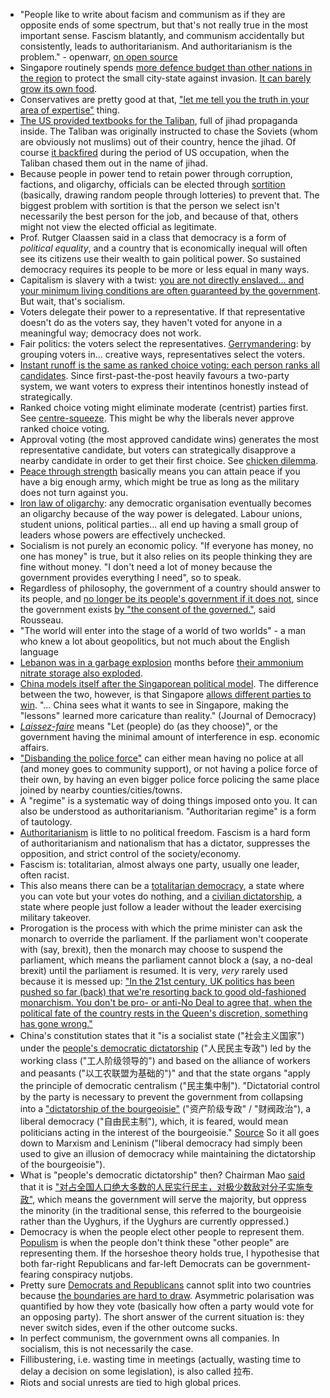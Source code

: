 - "People like to write about facism and communism as if they are opposite ends of some spectrum, but that's not really true in the most important sense. Fascism blatantly, and communism accidentally but consistently, leads to authoritarianism. And authoritarianism is the problem." - openwarr, [on open source](https://apenwarr.ca/log/20211229)
- Singapore routinely spends [more defence budget than other nations in the region](https://en.wikipedia.org/wiki/Singapore_Armed_Forces) to protect the small city-state against invasion. [It can barely grow its own food](https://unscrambled.sg/2020/02/01/sustainability-singapore-imports-90-of-our-food-supply-can-we-survive-if-a-crisis-cuts-it-off/).
- Conservatives are pretty good at that, ["let me tell you the truth in your area of expertise"](https://mobile.twitter.com/votevets/status/1438605323355361304) thing.
- [The US provided textbooks for the Taliban](https://www.npr.org/sections/ed/2014/12/06/368452888/q-a-j-is-for-jihad), full of jihad propaganda inside. The Taliban was originally instructed to chase the Soviets (whom are obviously not muslims) out of their country, hence the jihad. Of course [it backfired](https://old.reddit.com/r/TrueReddit/comments/p5m6ss/the_key_reason_the_us_lost_in_afghanistan/h9726ef/) during the period of US occupation, when the Taliban chased them out in the name of jihad.
- Because people in power tend to retain power through corruption, factions, and oligarchy, officials can be elected through [sortition](https://en.wikipedia.org/wiki/Sortition#Switzerland) (basically, drawing random people through lotteries) to prevent that. The biggest problem with sortition is that the person we select isn't necessarily the best person for the job, and because of that, others might not view the elected official as legitimate.
- Prof. Rutger Claassen said in a class that democracy is a form of *political equality*, and a country that is economically inequal will often see its citizens use their wealth to gain political power. So sustained democracy requires its people to be more or less equal in many ways.
- Capitalism is slavery with a twist: [you are not directly enslaved... and your minimum living conditions are often guaranteed by the government](https://www.youtube.com/watch?v=4xqouhMCJBI). But wait, that's socialism.
- Voters delegate their power to a representative. If that representative doesn't do as the voters say, they haven't voted for anyone in a meaningful way; democracy does not work.
- Fair politics: the voters select the representatives. [Gerrymandering](https://en.wikipedia.org/wiki/Gerrymandering): by grouping voters in... creative ways, representatives select the voters.
- [Instant runoff is the same as ranked choice voting: each person ranks all candidates](https://www.youtube.com/watch?v=yhO6jfHPFQU). Since first-past-the-post heavily favours a two-party system, we want voters to express their intentinos honestly instead of strategically.
- Ranked choice voting might eliminate moderate (centrist) parties first. See [centre-squeeze](https://electowiki.org/wiki/Center_squeeze). This might be why the liberals never approve ranked choice voting.
- Approval voting (the most approved candidate wins) generates the most representative candidate, but voters can strategically disapprove a nearby candidate in order to get their first choice. See [chicken dilemma](https://en.wikipedia.org/wiki/Chicken_%28game%29).
- [Peace through strength](https://en.wikipedia.org/wiki/Peace_through_strength) basically means you can attain peace if you have a big enough army, which might be true as long as the military does not turn against you.
- [Iron law of oligarchy](https://en.wikipedia.org/wiki/Iron_law_of_oligarchy): any democratic organisation eventually becomes an oligarchy because of the way power is delegated. Labour unions, student unions, political parties... all end up having a small group of leaders whose powers are effectively unchecked.
- Socialism is not purely an economic policy. "If everyone has money, no one has money" is true, but it also relies on its people thinking they are fine without money. "I don't need a lot of money because the government provides everything I need", so to speak.
- Regardless of philosophy, the government of a country should answer to its people, and [no longer be its people's government if it does not](https://www.cbc.ca/news/world/lebanon-explosion-aftermath-monday-1.5680392), since the government exists [by "the consent of the governed."](https://www.sparknotes.com/philosophy/rousseau/section2/), said Rousseau.
- "The world will enter into the stage of a world of two worlds" - a man who knew a lot about geopolitics, but not much about the English language
- [Lebanon was in a garbage explosion](https://www.hrw.org/news/2020/06/09/lebanon-huge-cost-inaction-trash-crisis) months before [their ammonium nitrate storage also exploded](https://en.wikipedia.org/wiki/2020_Beirut_explosions).
- [China models itself after the Singaporean political model](https://www.journalofdemocracy.org/articles/china-and-the-singapore-model/). The difference between the two, however, is that Singapore [allows different parties to win](https://www.cnn.com/2020/07/11/asia/singapore-election-intl-hnk/index.html). "... China sees what it wants to see in Singapore, making the "lessons" learned more caricature than reality." (Journal of Democracy)
- [*Laissez-faire*](https://www.merriam-webster.com/dictionary/laissez-faire) means "Let (people) do (as they choose)", or the government having the minimal amount of interference in esp. economic affairs.
- ["Disbanding the police force"](https://www.cbc.ca/news/world/police-reform-ideas-united-states-george-floyd-1.5601990) can either mean having no police at all (and money goes to community support), or not having a police force of their own, by having an even bigger police force policing the same place joined by nearby counties/cities/towns.
- A "regime" is a systematic way of doing things imposed onto you. It can also be understood as authoritarianism. "Authoritarian regime" is a form of tautology.
- [Authoritarianism](https://en.wikipedia.org/wiki/Authoritarianism) is little to no political freedom. Fascism is a hard form of authoritarianism and nationalism that has a dictator, suppresses the opposition, and strict control of the society/economy.
- Fascism is: totalitarian, almost always one party, usually one leader, often racist.
- This also means there can be a [totalitarian democracy](https://en.wikipedia.org/wiki/Totalitarian_democracy), a state where you can vote but your votes do nothing, and a [civilian dictatorship](https://en.wikipedia.org/wiki/Civilian_dictatorship), a state where people just follow a leader without the leader exercising military takeover.
- Prorogation is the process with which the prime minister can ask the monarch to override the parliament. If the parliament won't cooperate with (say, brexit), then the monarch may choose to suspend the parliament, which means the parliament cannot block a (say, a no-deal brexit) until the parliament is resumed. It is very, _very_ rarely used because it is messed up: ["In the 21st century, UK politics has been pushed so far (back) that we're resorting back to good old-fashioned monarchism. You don't be pro- or anti-No Deal to agree that, when the political fate of the country rests in the Queen's discretion, something has gone wrong."](https://www.youtube.com/watch?v=OpvMud16gC8)
- China's constitution states that it "is a socialist state ("社会主义国家") under the [people's democratic dictatorship](https://en.wikipedia.org/wiki/People%27s_democratic_dictatorship) ("人民民主专政") led by the working class ("工人阶级领导的") and based on the alliance of workers and peasants ("以工农联盟为基础的")" and that the state organs "apply the principle of democratic centralism ("民主集中制"). "Dictatorial control by the party is necessary to prevent the government from collapsing into a ["dictatorship of the bourgeoisie"](https://en.wikipedia.org/wiki/Liberal_democracy#Dictatorship_of_the_bourgeoisie) ("资产阶级专政" / "财阀政治"), a liberal democracy ("自由民主制"), which, it is feared, would mean politicians acting in the interest of the bourgeoisie." [Source](https://en.wikipedia.org/wiki/People%27s_democratic_dictatorship) So it all goes down to Marxism and Leninism ("liberal democracy had simply been used to give an illusion of democracy while maintaining the dictatorship of the bourgeoisie").
- What is "people's democratic dictatorship" then? Chairman Mao [said](https://en.wikipedia.org/wiki/On_the_People%27s_Democratic_Dictatorship) that it is ["对占全国人口绝大多数的人民实行民主，对极少数敌对分子实施专政"](https://zh.wikipedia.org/wiki/%E4%BA%BA%E6%B0%91%E6%B0%91%E4%B8%BB%E4%B8%93%E6%94%BF), which means the government will serve the majority, but oppress the minority (in the traditional sense, this referred to the bourgeoisie rather than the Uyghurs, if the Uyghurs are currently oppressed.)
- Democracy is when the people elect other people to represent them. [Populism](https://www.philstar.com/opinion/2019/09/08/1949884/populism-vs-democratic-socialism-vs-elitist-democracy) is when the people don't think these "other people" are representing them. If the horseshoe theory holds true, I hypothesise that both far-right Republicans and far-left Democrats can be government-fearing conspiracy nutjobs.
- Pretty sure [Democrats and Republicans](https://www.theatlantic.com/politics/archive/2014/06/yes-polarization-is-asymmetric-and-conservatives-are-worse/373044/) cannot split into two countries because [the boundaries are hard to draw](https://www.reddit.com/r/Ask_Politics/comments/f3ntht/unironically_would_both_the_south_and_the_rest_of/). Asymmetric polarisation was quantified by how they vote (basically how often a party would vote for an opposing party). The short answer of the current situation is: they never switch sides, even if the other outcome sucks.
- In perfect communism, the government owns all companies. In socialism, this is not necessarily the case.
- Fillibustering, i.e. wasting time in meetings (actually, wasting time to delay a decision on some legislation), is also called 拉布.
- Riots and social unrests are tied to high global prices.
